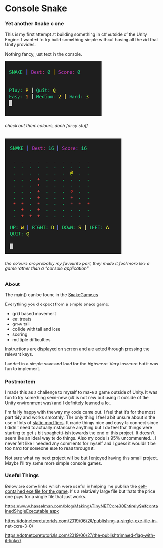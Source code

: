 # Console Snake

### Yet another Snake clone

This is my first attempt at building something in c# outside of the Unity Engine. I wanted to try build something simple without having all the aid that Unity provides.

Nothing fancy, just text in the console.

![pre game screenshot](screenshots/preGame.png "pre game")

###### check out them colours, doch fancy stuff

![game screenshot](screenshots/game.png "in game")

###### the colours are probably my favourite part, they made it feel more like a game rather than a "console application"

### About

The main() can be found in the [SnakeGame.cs](SnakeGame.cs)

Everything you'd expect from a simple snake game:

- grid based movement
- eat treats
- grow tail
- collide with tail and lose
- scoring
- multiple difficulties

Instructions are displayed on screen and are acted through pressing the relevant keys.

I added in a simple save and load for the highscore. Very insecure but it was fun to implement.

### Postmortem

I made this as a challenge to myself to make a game outside of Unity. It was fun to try something semi-new (c# is not new but using it outside of the Unity environment was) and I definitely learned a lot.

I'm fairly happy with the way my code came out. I feel that it's for the most part tidy and works smoothly. The only thing I feel a bit unsure about is the use of lots of [static modifiers](https://docs.microsoft.com/en-us/dotnet/csharp/language-reference/keywords/static). It made things nice and easy to connect since I didn't need to actually instanciate anything but I do feel that things were starting to get a bit spaghetti-ish towards the end of this project. It doesn't seem like an ideal way to do things. Also my code is 95% uncommented... I never felt like I needed any comments for myself and I guess it wouldn't be too hard for someone else to read through it.

Not sure what my next project will be but I enjoyed having this small project. Maybe I'll try some more simple console games.

### Useful Things

Below are some links which were useful in helping me publish the [self-contained exe file for the game](snake.exe). It's a relatively large file but thats the price one pays for a single file that just works.

https://www.hanselman.com/blog/MakingATinyNETCore30EntirelySelfcontainedSingleExecutable.aspx

https://dotnetcoretutorials.com/2019/06/20/publishing-a-single-exe-file-in-net-core-3-0/

https://dotnetcoretutorials.com/2019/06/27/the-publishtrimmed-flag-with-il-linker/
